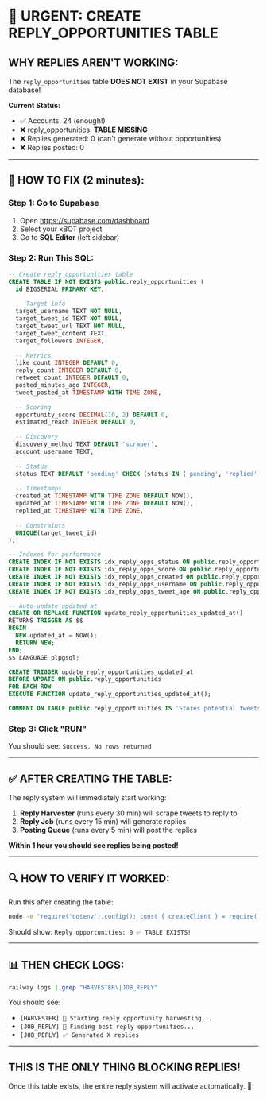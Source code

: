 # 🚨 URGENT: CREATE REPLY_OPPORTUNITIES TABLE

## **WHY REPLIES AREN'T WORKING:**

The `reply_opportunities` table **DOES NOT EXIST** in your Supabase database!

**Current Status:**
- ✅ Accounts: 24 (enough!)
- ❌ reply_opportunities: **TABLE MISSING**
- ❌ Replies generated: 0 (can't generate without opportunities)
- ❌ Replies posted: 0

---

## **🔧 HOW TO FIX (2 minutes):**

### **Step 1: Go to Supabase**
1. Open https://supabase.com/dashboard
2. Select your xBOT project
3. Go to **SQL Editor** (left sidebar)

### **Step 2: Run This SQL:**

```sql
-- Create reply_opportunities table
CREATE TABLE IF NOT EXISTS public.reply_opportunities (
  id BIGSERIAL PRIMARY KEY,
  
  -- Target info
  target_username TEXT NOT NULL,
  target_tweet_id TEXT NOT NULL,
  target_tweet_url TEXT NOT NULL,
  target_tweet_content TEXT,
  target_followers INTEGER,
  
  -- Metrics
  like_count INTEGER DEFAULT 0,
  reply_count INTEGER DEFAULT 0,
  retweet_count INTEGER DEFAULT 0,
  posted_minutes_ago INTEGER,
  tweet_posted_at TIMESTAMP WITH TIME ZONE,
  
  -- Scoring
  opportunity_score DECIMAL(10, 2) DEFAULT 0,
  estimated_reach INTEGER DEFAULT 0,
  
  -- Discovery
  discovery_method TEXT DEFAULT 'scraper',
  account_username TEXT,
  
  -- Status
  status TEXT DEFAULT 'pending' CHECK (status IN ('pending', 'replied', 'skipped', 'expired')),
  
  -- Timestamps
  created_at TIMESTAMP WITH TIME ZONE DEFAULT NOW(),
  updated_at TIMESTAMP WITH TIME ZONE DEFAULT NOW(),
  replied_at TIMESTAMP WITH TIME ZONE,
  
  -- Constraints
  UNIQUE(target_tweet_id)
);

-- Indexes for performance
CREATE INDEX IF NOT EXISTS idx_reply_opps_status ON public.reply_opportunities(status);
CREATE INDEX IF NOT EXISTS idx_reply_opps_score ON public.reply_opportunities(opportunity_score DESC);
CREATE INDEX IF NOT EXISTS idx_reply_opps_created ON public.reply_opportunities(created_at DESC);
CREATE INDEX IF NOT EXISTS idx_reply_opps_username ON public.reply_opportunities(account_username);
CREATE INDEX IF NOT EXISTS idx_reply_opps_tweet_age ON public.reply_opportunities(tweet_posted_at DESC);

-- Auto-update updated_at
CREATE OR REPLACE FUNCTION update_reply_opportunities_updated_at()
RETURNS TRIGGER AS $$
BEGIN
  NEW.updated_at = NOW();
  RETURN NEW;
END;
$$ LANGUAGE plpgsql;

CREATE TRIGGER update_reply_opportunities_updated_at
BEFORE UPDATE ON public.reply_opportunities
FOR EACH ROW
EXECUTE FUNCTION update_reply_opportunities_updated_at();

COMMENT ON TABLE public.reply_opportunities IS 'Stores potential tweets to reply to for growth';
```

### **Step 3: Click "RUN"**

You should see: `Success. No rows returned`

---

## **✅ AFTER CREATING THE TABLE:**

The reply system will immediately start working:

1. **Reply Harvester** (runs every 30 min) will scrape tweets to reply to
2. **Reply Job** (runs every 15 min) will generate replies
3. **Posting Queue** (runs every 5 min) will post the replies

**Within 1 hour you should see replies being posted!**

---

## **🔍 HOW TO VERIFY IT WORKED:**

Run this after creating the table:

```bash
node -e "require('dotenv').config(); const { createClient } = require('@supabase/supabase-js'); const supabase = createClient(process.env.SUPABASE_URL, process.env.SUPABASE_SERVICE_ROLE_KEY); (async () => { const {count}=await supabase.from('reply_opportunities').select('*',{count:'exact',head:true}); console.log('Reply opportunities:', count || 0, count >= 0 ? '✅ TABLE EXISTS!' : '❌'); })();"
```

Should show: `Reply opportunities: 0 ✅ TABLE EXISTS!`

---

## **📊 THEN CHECK LOGS:**

```bash
railway logs | grep "HARVESTER\|JOB_REPLY"
```

You should see:
- `[HARVESTER] 🌾 Starting reply opportunity harvesting...`
- `[JOB_REPLY] 🎯 Finding best reply opportunities...`
- `[JOB_REPLY] ✅ Generated X replies`

---

## **THIS IS THE ONLY THING BLOCKING REPLIES!**

Once this table exists, the entire reply system will activate automatically. 🚀

